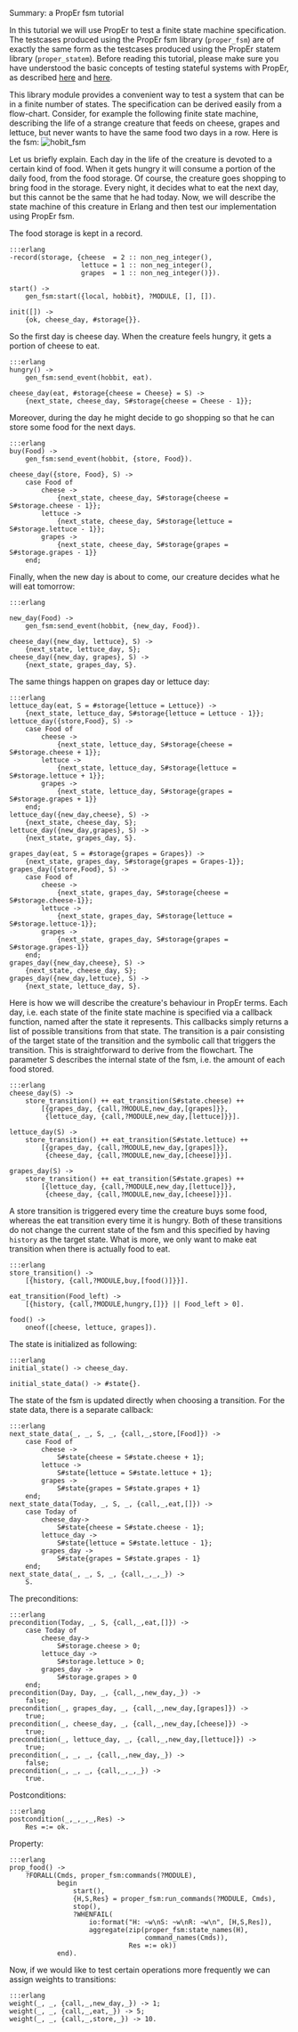Summary: a PropEr fsm tutorial

In this tutorial we will use PropEr to test a finite state machine
specification. The testcases produced using the PropEr fsm library
(`proper_fsm`) are of exactly the same form as the testcases produced
using the PropEr statem library (`proper_statem`). Before reading this
tutorial, please make sure you have understood the basic concepts of
testing stateful systems with PropEr, as described
[here](PropEr_testing_of_generic_servers.html) and
[here](PropEr_testing_of_process_interaction.html).

This library module provides a convenient way to test a system that
can be in a finite number of states. The specification can be derived
easily from a flow-chart. Consider, for example the following finite
state machine, describing the life of a strange creature that feeds on
cheese, grapes and lettuce, but never wants to have the same food two
days in a row. Here is the fsm: ![hobit_fsm](/images/hobbit_fsm.png)

Let us briefly explain. Each day in the life of the creature is
devoted to a certain kind of food. When it gets hungry it will
consume a portion of the daily food, from the food storage. Of
course, the creature goes shopping to bring food in the storage.
Every night, it decides what to eat the next day, but this cannot
be the same that he had today. Now, we will describe the state
machine of this creature in Erlang and then test our implementation
using PropEr fsm.

The food storage is kept in a record.

    :::erlang
    -record(storage, {cheese  = 2 :: non_neg_integer(),
                      lettuce = 1 :: non_neg_integer(),
                      grapes  = 1 :: non_neg_integer()}).

    start() ->
        gen_fsm:start({local, hobbit}, ?MODULE, [], []).

    init([]) ->
        {ok, cheese_day, #storage{}}.

So the first day is cheese day. When the creature feels hungry, it gets
a portion of cheese to eat.

    :::erlang
    hungry() ->
        gen_fsm:send_event(hobbit, eat).

    cheese_day(eat, #storage{cheese = Cheese} = S) ->
        {next_state, cheese_day, S#storage{cheese = Cheese - 1}};

Moreover, during the day he might decide to go shopping so that he can store
some food for the next days.

    :::erlang
    buy(Food) ->
        gen_fsm:send_event(hobbit, {store, Food}).

    cheese_day({store, Food}, S) ->
        case Food of
            cheese ->
                {next_state, cheese_day, S#storage{cheese = S#storage.cheese - 1}};
            lettuce ->
                {next_state, cheese_day, S#storage{lettuce = S#storage.lettuce - 1}};
            grapes ->
                {next_state, cheese_day, S#storage{grapes = S#storage.grapes - 1}}
        end;

Finally, when the new day is about to come, our creature decides what he will
eat tomorrow:

    :::erlang

    new_day(Food) ->
        gen_fsm:send_event(hobbit, {new_day, Food}).

    cheese_day({new_day, lettuce}, S) -> 
        {next_state, lettuce_day, S};
    cheese_day({new_day, grapes}, S) ->
        {next_state, grapes_day, S}.

The same things happen on grapes day or lettuce day:

    :::erlang
    lettuce_day(eat, S = #storage{lettuce = Lettuce}) ->
        {next_state, lettuce_day, S#storage{lettuce = Lettuce - 1}};
    lettuce_day({store,Food}, S) ->
        case Food of
            cheese ->
                {next_state, lettuce_day, S#storage{cheese = S#storage.cheese + 1}};
            lettuce ->
                {next_state, lettuce_day, S#storage{lettuce = S#storage.lettuce + 1}};  
            grapes ->
                {next_state, lettuce_day, S#storage{grapes = S#storage.grapes + 1}}
        end;
    lettuce_day({new_day,cheese}, S) -> 
        {next_state, cheese_day, S};
    lettuce_day({new_day,grapes}, S) ->
        {next_state, grapes_day, S}.

    grapes_day(eat, S = #storage{grapes = Grapes}) ->
        {next_state, grapes_day, S#storage{grapes = Grapes-1}};
    grapes_day({store,Food}, S) ->
        case Food of
            cheese ->
                {next_state, grapes_day, S#storage{cheese = S#storage.cheese-1}};
            lettuce ->
                {next_state, grapes_day, S#storage{lettuce = S#storage.lettuce-1}};
            grapes ->
                {next_state, grapes_day, S#storage{grapes = S#storage.grapes-1}}
        end;
    grapes_day({new_day,cheese}, S) -> 
        {next_state, cheese_day, S};
    grapes_day({new_day,lettuce}, S) ->
        {next_state, lettuce_day, S}.

Here is how we will describe the creature's behaviour in PropEr terms.
Each day, i.e. each state of the finite state machine is specified via
a callback function, named after the state it represents. This callbacks
simply returns a list of possible transitions from that state. The
transition is a pair consisting of the target state of the transition and
the symbolic call that triggers the transition. This is
straightforward to derive from the flowchart. The parameter S describes
the internal state of the fsm, i.e. the amount of each food stored.

    :::erlang
    cheese_day(S) ->
        store_transition() ++ eat_transition(S#state.cheese) ++
            [{grapes_day, {call,?MODULE,new_day,[grapes]}},
             {lettuce_day, {call,?MODULE,new_day,[lettuce]}}].

    lettuce_day(S) ->
        store_transition() ++ eat_transition(S#state.lettuce) ++
            [{grapes_day, {call,?MODULE,new_day,[grapes]}},
             {cheese_day, {call,?MODULE,new_day,[cheese]}}].

    grapes_day(S) ->
        store_transition() ++ eat_transition(S#state.grapes) ++
            [{lettuce_day, {call,?MODULE,new_day,[lettuce]}},
             {cheese_day, {call,?MODULE,new_day,[cheese]}}].

A store transition is triggered every time the creature buys
some food, whereas the eat transition every time it is hungry.
Both of these transitions do not change the current state of
the fsm and this specified by having `history` as the target
state. What is more, we only want to make eat transition when
there is actually food to eat.

    :::erlang
    store_transition() ->
        [{history, {call,?MODULE,buy,[food()]}}].

    eat_transition(Food_left) ->
        [{history, {call,?MODULE,hungry,[]}} || Food_left > 0].

    food() ->
        oneof([cheese, lettuce, grapes]).

The state is initialized as following:

    :::erlang
    initial_state() -> cheese_day.

    initial_state_data() -> #state{}.

The state of the fsm is updated directly when choosing a transition.
For the state data, there is a separate callback:

    :::erlang
    next_state_data(_, _, S, _, {call,_,store,[Food]}) ->
        case Food of
            cheese ->
                S#state{cheese = S#state.cheese + 1};
            lettuce ->
                S#state{lettuce = S#state.lettuce + 1};    
            grapes ->
                S#state{grapes = S#state.grapes + 1}
        end;
    next_state_data(Today, _, S, _, {call,_,eat,[]}) ->
        case Today of
            cheese_day->
                S#state{cheese = S#state.cheese - 1};
            lettuce_day ->
                S#state{lettuce = S#state.lettuce - 1};    
            grapes_day ->
                S#state{grapes = S#state.grapes - 1}
        end; 
    next_state_data(_, _, S, _, {call,_,_,_}) ->
        S.

The preconditions:

    :::erlang
    precondition(Today, _, S, {call,_,eat,[]}) ->
        case Today of
            cheese_day->
                S#storage.cheese > 0;
            lettuce_day ->
                S#storage.lettuce > 0;    
            grapes_day ->
                S#storage.grapes > 0
        end;
    precondition(Day, Day, _, {call,_,new_day,_}) ->
        false;
    precondition(_, grapes_day, _, {call,_,new_day,[grapes]}) ->
        true;
    precondition(_, cheese_day, _, {call,_,new_day,[cheese]}) ->
        true;
    precondition(_, lettuce_day, _, {call,_,new_day,[lettuce]}) ->
        true;
    precondition(_, _, _, {call,_,new_day,_}) ->
        false;
    precondition(_, _, _, {call,_,_,_}) ->
        true.

Postconditions:

    :::erlang
    postcondition(_,_,_,_,Res) ->
        Res =:= ok.

Property:

    :::erlang
    prop_food() ->
        ?FORALL(Cmds, proper_fsm:commands(?MODULE),
                begin
                    start(),
                    {H,S,Res} = proper_fsm:run_commands(?MODULE, Cmds),
                    stop(),
                    ?WHENFAIL(
                        io:format("H: ~w\nS: ~w\nR: ~w\n", [H,S,Res]),
                        aggregate(zip(proper_fsm:state_names(H),
                                      command_names(Cmds)),
                                  Res =:= ok))
                end).

Now, if we would like to test certain operations more frequently
we can assign weights to transitions:

    :::erlang
    weight(_, _, {call,_,new_day,_}) -> 1;
    weight(_, _, {call,_,eat,_}) -> 5;
    weight(_, _, {call,_,store,_}) -> 10.

<!-- kate: replace-tabs-save on; replace-tabs on; tab-width 8; -->
